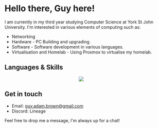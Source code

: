 # Hello there, Guy here!

I am currently in my third year studying Computer Science at York St John University. I'm interested in various elements of computing such as:  

- Networking
- Hardware - PC Building and upgrading.
- Software - Software development in various languages.
- Virtualisation and Homelab - Using Proxmox to virtualise my homelab.

## Languages & Skills
<p align="center">
  <a href="https://skillicons.dev">
    <img src="https://skillicons.dev/icons?i=cs,py,java,azure,linux,arch,debian,ubuntu,docker,nodejs,js,discordjs&)"/>
  </a>
</p>

## Get in touch
- Email: guy.adam.brown@gmail.com
- Discord: Lineage

Feel free to drop me a message, I'm always up for a chat!

